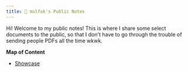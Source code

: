 ```yaml
---
title: 📖 mulfok's Public Notes
---
```


Hi! Welcome to my public notes! This is where I share some select documents to the public, so that I don't have to go through the trouble of sending people PDFs all the time wkwk.

**Map of Content**
- [Showcase](moc/showcase)